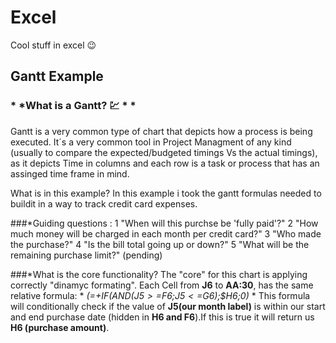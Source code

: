 # Excel
 Cool stuff in excel :wink: 

## Gantt Example

### * *What  is a **Gantt**? :chart: *  *

Gantt is a very common type of chart that depicts how a process is being executed.
It´s a very common tool in Project Managment of any  kind (usually to compare the expected/budgeted
timings Vs the actual timings), as it depicts Time in  columns and each row is a task or process that 
has an assinged time frame in mind. 

What is in this example?
In this example i took the gantt formulas needed to buildit in a way to track credit card expenses.

###*Guiding questions :
1 "When will this purchse be 'fully paid'?"
2 "How much money will be  charged in each month per credit card?"
3 "Who made the purchase?"
4 "Is the bill total going  up or down?"
5 "What will be the remaining purchase limit?" (pending)

###*What is the core functionality?
The "core" for this chart is applying correctly "dinamyc formating".
Each Cell from **J6** to **AA:30**, has the same relative formula:
	* *(=+IF(AND(J$5>=$F6;J$5<=$G6);$H6;0)* *
	This formula will conditionally check if the value of **J5(our month label)** is within 
	our  start and end  purchase date (hidden in **H6 and F6**).If this is true it will 
	return us **H6 (purchase amount)**.
